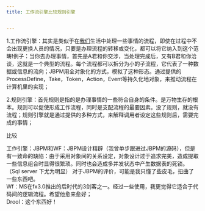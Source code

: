 ```yaml
---
title: 工作流引擎比较规则引擎


---
```

1.工作流引擎：其实是类似于在[我们](https://www.w3cdoc.com)生活中处理一些事情的流程，即使在过程中不会出现更换人员的情况，只要是办理流程的转移或变化，都可以将它纳入到这个范畴!例子：当你去办理事情，首先是A君和你交涉，当处理完成后，又有B君和你洽谈，这就是一个典型的流程。每个流程都可以拆分为小的子流程，它代表了一种数据或信息的流向；JBPM用全对象化的方式，模拟了这种形态。通过提供的ProcessDefine，Take，Token，Action，Event等持久化地对象，来推动流程在计算机里的实现；

2.规则引擎：首先规则是指的是办理事情的一些符合自身的条件。是万物生存的根本。规则可以促使形成工作流程，同时是支配流程的最要因素。没了规则，就没有流程；规则引擎就是通过提供的多种方式，来解释调用者设定这些规则后，需要完成的事情；

比较

工作引擎：JBPM和WF：JBPM设计精辟（我曾单步跟进过JBPM的源码），但是有一致命的缺陷：由于采用对象间的关系设定，对象设计过于追求完美，造成提取一些信息组合时显得很繁琐。同时也会造成多并发状态中产生数据表的死锁。（Sql server 下尤为明显） 对于JBPM的评价，可能是我只懂了些皮毛，扭曲了一些东西吧。  
Wf：MS在fx3.0推出的后时代的3剑客之一。经过一些使用，我更觉得它适合于代码间的逻辑流程。希望他愈来愈好；  
Drool：这个东西好！
